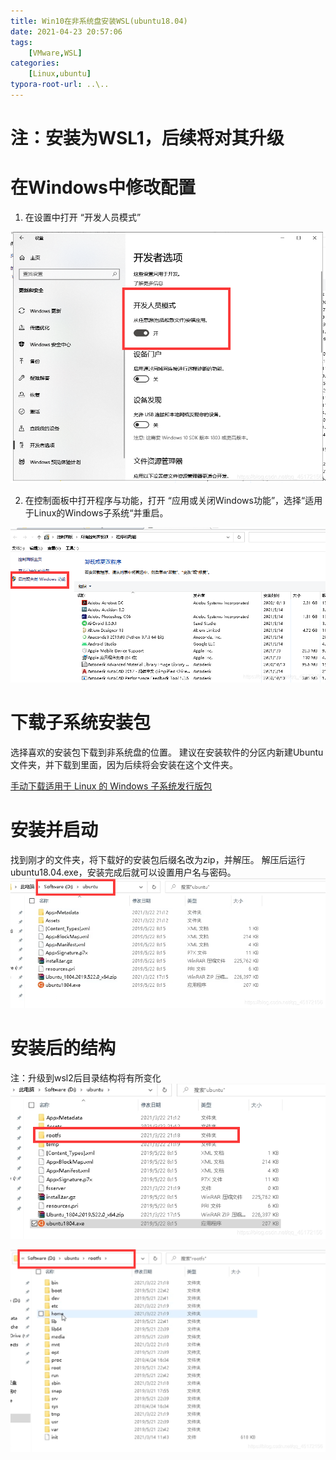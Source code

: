 ```yaml
---
title: Win10在非系统盘安装WSL(ubuntu18.04)
date: 2021-04-23 20:57:06
tags: 
    [VMware,WSL] 
categories: 
    [Linux,ubuntu]
typora-root-url: ..\..
---
```


# 注：安装为WSL1，后续将对其升级

# 在Windows中修改配置
1. 在设置中打开  “开发人员模式”

![设置](/images/Win10在非系统盘安装WSL-ubuntu18-04/设置.png)


2. 在控制面板中打开程序与功能，打开  “应用或关闭Windows功能”，选择“适用于Linux的Windows子系统“并重启。


![控制面板](/images/Win10在非系统盘安装WSL-ubuntu18-04/控制面板.png)

# 下载子系统安装包
选择喜欢的安装包下载到非系统盘的位置。
建议在安装软件的分区内新建Ubuntu文件夹，并下载到里面，因为后续将会安装在这个文件夹。

[手动下载适用于 Linux 的 Windows 子系统发行版包](https://docs.microsoft.com/zh-cn/windows/wsl/install-manual)

# 安装并启动
找到刚才的文件夹，将下载好的安装包后缀名改为zip，并解压。
解压后运行ubuntu18.04.exe，安装完成后就可以设置用户名与密码。
![结构01](/images/Win10在非系统盘安装WSL-ubuntu18-04/结构01.png)

# 安装后的结构
注：升级到wsl2后目录结构将有所变化
![结构02](/images/Win10在非系统盘安装WSL-ubuntu18-04/结构02.png)

![结构03](/images/Win10在非系统盘安装WSL-ubuntu18-04/结构03.png)
